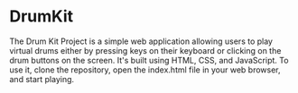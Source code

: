 # DrumKit
The Drum Kit Project is a simple web application allowing users to play virtual drums either by pressing keys on their keyboard or clicking on the drum buttons on the screen. It's built using HTML, CSS, and JavaScript. To use it, clone the repository, open the index.html file in your web browser, and start playing. 
